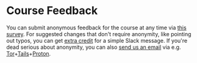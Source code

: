 ---
---

# Course Feedback

You can submit anonymous feedback for the course at any time via [this survey](https://forms.office.com/r/S7UvTi9xsB). For suggested changes that don't require anonymity, like pointing out typos, you can get [extra credit](extra-credit.md) for a simple Slack message. If you're dead serious about anonymity, you can also [send us an email](mailto:scicompcourse@byu.edu) via e.g. [Tor](https://www.torproject.org/)+[Tails](https://tails.net/)+[Proton](https://proton.me/blog/how-to-send-an-anonymous-email).
